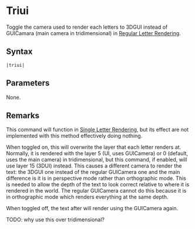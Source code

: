 # Triui

Toggle the camera used to render each letters to 3DGUI instead of GUICamara (main camera in tridimensional) in [Regular Letter Rendering](../../Letter%20Rendering%20Methods/Regular%20Letter%20Rendering.md).

## Syntax

````
|triui|
````

## Parameters

None.

## Remarks

This command will function in [Single Letter Rendering](../../Letter%20Rendering%20Methods/Single%20Letter%20Rendering.md), but its effect are not implemented with this method effectively doing nothing.

When toggled on, this will overwrite the layer that each letter renders at. Normally, it is rendered with the layer 5 (UI, uses GUICamera) or 0 (default, uses the main camera) in tridimensional, but this command, if enabled, will use layer 15 (3DUI) instead. This causes a different camera to render the text: the 3DGUI one instead of the regular GUICamera one and the main difference is it is in perspective mode rather than orthographic mode. This is needed to allow the depth of the text to look correct relative to where it is rendered in the world. The regular GUICamera cannot do this because it is in orthographic mode which renders everything at the same depth.

When toggled off, the text after will render using the GUICamera again.

TODO: why use this over tridimensional?
